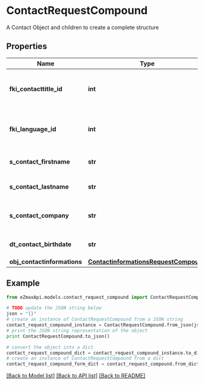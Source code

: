 # ContactRequestCompound

A Contact Object and children to create a complete structure

## Properties
Name | Type | Description | Notes
------------ | ------------- | ------------- | -------------
**fki_contacttitle_id** | **int** | The unique ID of the Contacttitle.  Valid values:  |Value|Description| |-|-| |1|Ms.| |2|Mr.| |4|(Blank)| |5|Me (For Notaries)| | 
**fki_language_id** | **int** | The unique ID of the Language.  Valid values:  |Value|Description| |-|-| |1|French| |2|English| | 
**s_contact_firstname** | **str** | The First name of the contact | 
**s_contact_lastname** | **str** | The Last name of the contact | 
**s_contact_company** | **str** | The Company name of the contact | 
**dt_contact_birthdate** | **str** | The Birth Date of the contact | [optional] 
**obj_contactinformations** | [**ContactinformationsRequestCompound**](ContactinformationsRequestCompound.md) |  | 

## Example

```python
from eZmaxApi.models.contact_request_compound import ContactRequestCompound

# TODO update the JSON string below
json = "{}"
# create an instance of ContactRequestCompound from a JSON string
contact_request_compound_instance = ContactRequestCompound.from_json(json)
# print the JSON string representation of the object
print ContactRequestCompound.to_json()

# convert the object into a dict
contact_request_compound_dict = contact_request_compound_instance.to_dict()
# create an instance of ContactRequestCompound from a dict
contact_request_compound_form_dict = contact_request_compound.from_dict(contact_request_compound_dict)
```
[[Back to Model list]](../README.md#documentation-for-models) [[Back to API list]](../README.md#documentation-for-api-endpoints) [[Back to README]](../README.md)


